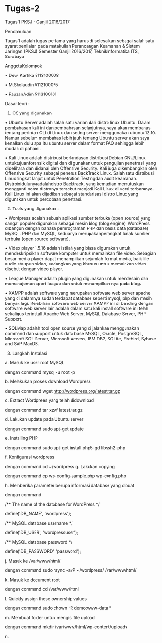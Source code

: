 # Tugas-2

Tugas 1 PKSJ - Ganjil 2016/2017

Pendahuluan

Tugas 1 adalah tugas pertama yang harus di selesaikan sebagai salah satu syarat penilaian pada matakuliah Perancangan Keamanan & Sistem Jaringan (PKSJ) Semester Ganjil 2016/2017, TeknikInformatika ITS, Surabaya

AnggotaKelompok

• Dewi Kartika 5113100008

• M.Sholaudin 5112100075

• FauzanAdim 5113100101

Dasar teori :

1.	OS yang digunakan

• Ubuntu Server adalah salah satu varian dari distro linux Ubuntu. Dalam pembahasan kali ini dan pembahasan selanjutnya, saya akan membahas tentang perintah CLI di Linux dan seting server menggunakan ubuntu 12.10. Namun sebelum membahas lebih jauh tentang Ubuntu server akan saya kenalkan dulu apa itu ubuntu server dalam format FAQ sehingga lebih mudah di pahami.

• Kali Linux adalah distribusi berlandasan distribusi Debian GNU/Linux untuktujuanforensik digital dan di gunakan untuk pengujian penetrasi, yang dipelihara dan didanai oleh Offensive Security. Kali juga dikembangkan oleh Offensive Security sebagai penerus BackTrack Linux. Salah satu distribusi Linux tingkat lanjut untuk Penetration Testingdan audit keamanan. Distroinidulunyaadalahdistro Backtrack, yang kemudian memutuskan mengganti nama distronya tersebut menjadi Kali Linux di versi terbarunya. Kali Linux ini akan dijadikan sebagai standarisasi distro Linux yang digunakan untuk percobaan penetrasi.

2.	Tools yang digunakan :

•	Wordpress adalah sebuah aplikasi sumber terbuka (open source) yang sangat populer digunakan sebagai mesin blog (blog engine). WordPress dibangun dengan bahasa pemrograman PHP dan basis data (database) MySQL. PHP dan MySQL, keduanya merupakanperangkat lunak sumber terbuka (open source software).

•	Video player 1.5.16 adalah istilah yang biasa digunakan untuk mendeskripsikan software komputer untuk memainkan file video.  Sebagian besar media player dapat menampilkan sejumlah format media, baik file audio ataupun video, sedangkan yang khusus untuk memainkan video disebut dengan video player.

•	League Manager adalah plugin yang digunakan untuk mendesain dan memanajemen sport league dan untuk menampilkan nya pada blog.

•	XAMPP adalah software yang merupakan software web server apache yang di dalamnya sudah terdapat database seperti mysql, php dan masih banyak lagi. Kelebihan software web server XAMPP ini di banding dengan software web server lain adalah dalam satu kali install software ini telah sekaligus terinstall Apache Web Server, MySQL Database Server, PHP Support.

•	SQLMap adalah tool open source yang di jalankan menggunakan command dan support untuk data base MySQL, Oracle, PostgreSQL, Microsoft SQL Server, Microsoft Access, IBM DB2, SQLite, Firebird, Sybase and SAP MaxDB.




3. Langkah Instalasi

a. Masuk ke user root MySQL

  dengan command mysql -u root -p
 
b. Melakukan proses download Wordpress

  dengan command wget http://wordpress.org/latest.tar.gz
  
c. Extract Wordprees yang telah didownload
    
  dengan command tar xzvf latest.tar.gz
  
d. Lakukan update pada Ubuntu server
  
  dengan command sudo apt-get update
  
e. Installing PHP

  dengan command sudo apt-get install php5-gd libssh2-php
  
f. Konfigurasi wordpress

  dengan command cd ~/wordpress
g. Lakukan copying 

  dengan command cp wp-config-sample.php wp-config.php
  
h. Memberika parameter berupa informasi database yang dibuat

  dengan command 
  
  /** The name of the database for WordPress */
  
  define('DB_NAME', 'wordpress');


  /** MySQL database username */

  define('DB_USER', 'wordpressuser');


  /** MySQL database password */

  define('DB_PASSWORD', 'password');
  
j. Masuk ke /var/www/html/

  dengan command sudo rsync -avP ~/wordpress/ /var/www/html/

k. Masuk ke document root

  dengan command cd /var/www/html

l. Quickly assign these ownership values

  dengan command sudo chown -R demo:www-data *
  
m. Membuat folder untuk mengisi file upload

  dengan command mkdir /var/www/html/wp-content/uploads
  
n. 
